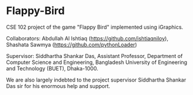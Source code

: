 # Flappy-Bird
CSE 102 project of the game "Flappy Bird" implemented using iGraphics.

Collaborators: Abdullah Al Ishtiaq (https://github.com/ishtiaqniloy), Shashata Sawmya (https://github.com/pythonLoader)

Supervisor: Siddhartha Shankar Das, Assistant Professor, Department of Computer Science and Engineering, Bangladesh University of Engineering and Technology (BUET), Dhaka-1000. 

We are also largely indebted to the project supervisor Siddhartha Shankar Das sir for his enormous help and support.

